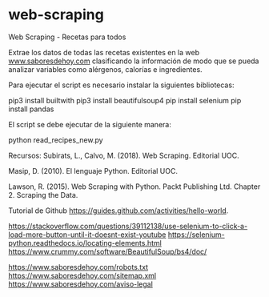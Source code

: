 # web-scraping
Web Scraping - Recetas para todos

Extrae los datos de todas las recetas existentes en la web www.saboresdehoy.com clasificando la información de modo que se pueda analizar variables como alérgenos, calorías e ingredientes.

Para ejecutar el script es necesario instalar la siguientes bibliotecas:

pip3 install builtwith
pip3 install beautifulsoup4
pip install selenium
pip install pandas

El script se debe ejecutar de la siguiente manera:

python read_recipes_new.py

Recursos:
Subirats, L., Calvo, M. (2018). Web Scraping. Editorial UOC.

Masip, D. (2010). El lenguaje Python. Editorial UOC.

Lawson, R. (2015). Web Scraping with Python. Packt Publishing Ltd. Chapter 2. Scraping the Data.

Tutorial de Github https://guides.github.com/activities/hello-world.

https://stackoverflow.com/questions/39112138/use-selenium-to-click-a-load-more-button-until-it-doesnt-exist-youtube
https://selenium-python.readthedocs.io/locating-elements.html
https://www.crummy.com/software/BeautifulSoup/bs4/doc/

https://www.saboresdehoy.com/robots.txt
https://www.saboresdehoy.com/sitemap.xml
https://www.saboresdehoy.com/aviso-legal
